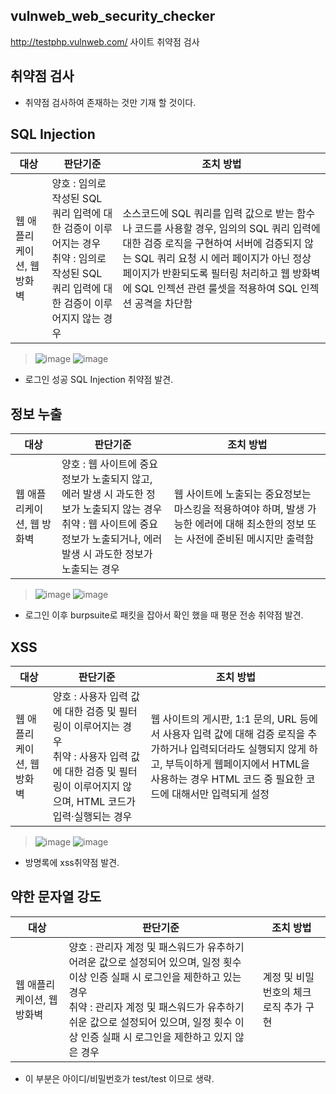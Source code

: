 ## vulnweb_web_security_checker
http://testphp.vulnweb.com/ 사이트 취약점 검사

## 취약점 검사
- 취약점 검사하여 존재하는 것만 기재 할 것이다.

## SQL Injection
| 대상 | 판단기준 | 조치 방법 |
|-------|-------|-------|
| 웹 애플리케이션, 웹 방화벽  | 양호 : 임의로 작성된 SQL 쿼리 입력에 대한 검증이 이루어지는 경우<br>취약 : 임의로 작성된 SQL 쿼리 입력에 대한 검증이 이루어지지 않는 경우| 소스코드에 SQL 쿼리를 입력 값으로 받는 함수나 코드를 사용할 경우, 임의의 SQL 쿼리 입력에 대한 검증 로직을 구현하여 서버에 검증되지 않는 SQL 쿼리 요청 시 에러 페이지가 아닌 정상 페이지가 반환되도록 필터링 처리하고 웹 방화벽에 SQL 인젝션 관련 룰셋을 적용하여 SQL 인젝션 공격을 차단함 |

> ![image](https://github.com/hanmin0512/vulnweb_web_security_checker/assets/37041208/c710e0d6-23c9-417c-87fe-fa3d2aefb398)
> ![image](https://github.com/hanmin0512/vulnweb_web_security_checker/assets/37041208/2318bc81-5b0f-4316-8825-33f84baa4829)
- 로그인 성공 SQL Injection 취약점 발견.


## 정보 누출
| 대상 | 판단기준 | 조치 방법 |
|-------|-------|-------|
| 웹 애플리케이션, 웹 방화벽  | 양호 : 웹 사이트에 중요정보가 노출되지 않고, 에러 발생 시 과도한 정보가 노출되지 않는 경우<br>취약 : 웹 사이트에 중요정보가 노출되거나, 에러 발생 시 과도한 정보가 노출되는 경우| 웹 사이트에 노출되는 중요정보는 마스킹을 적용하여야 하며, 발생 가능한 에러에 대해 최소한의 정보 또는 사전에 준비된 메시지만 출력함 |
> ![image](https://github.com/hanmin0512/vulnweb_web_security_checker/assets/37041208/b689b974-7797-4feb-89c6-dcab5a1c2f56)
> ![image](https://github.com/hanmin0512/vulnweb_web_security_checker/assets/37041208/041d5718-8580-4b88-bf14-0b6b484cc6e2)
- 로그인 이후 burpsuite로 패킷을 잡아서 확인 했을 때 평문 전송 취약점 발견.

## XSS
| 대상 | 판단기준 | 조치 방법 |
|-------|-------|-------|
| 웹 애플리케이션, 웹 방화벽  | 양호 : 사용자 입력 값에 대한 검증 및 필터링이 이루어지는 경우<br>취약 : 사용자 입력 값에 대한 검증 및 필터링이 이루어지지 않으며, HTML 코드가 입력·실행되는 경우| 웹 사이트의 게시판, 1:1 문의, URL 등에서 사용자 입력 값에 대해 검증 로직을 추가하거나 입력되더라도 실행되지 않게 하고, 부득이하게 웹페이지에서 HTML을 사용하는 경우 HTML 코드 중 필요한 코드에 대해서만 입력되게 설정 |

> ![image](https://github.com/hanmin0512/vulnweb_web_security_checker/assets/37041208/120e0b90-4d30-4c0a-8057-738a61959e04)
> ![image](https://github.com/hanmin0512/vulnweb_web_security_checker/assets/37041208/64b81297-ef4c-4760-8465-0ee9f3064546)
- 방명록에 xss취약점 발견.

## 약한 문자열 강도
| 대상 | 판단기준 | 조치 방법 |
|-------|-------|-------|
| 웹 애플리케이션, 웹 방화벽  |양호 : 관리자 계정 및 패스워드가 유추하기 어려운 값으로 설정되어 있으며, 일정 횟수 이상 인증 실패 시 로그인을 제한하고 있는 경우<br>취약 : 관리자 계정 및 패스워드가 유추하기 쉬운 값으로 설정되어 있으며, 일정 횟수 이상 인증 실패 시 로그인을 제한하고 있지 않은 경우| 계정 및 비밀번호의 체크 로직 추가 구현 |

- 이 부분은 아이디/비밀번호가 test/test 이므로 생략.

##
